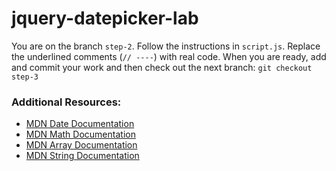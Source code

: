 # jquery-datepicker-lab
You are on the branch `step-2`. Follow the instructions in `script.js`. Replace the underlined comments (`// ----`) with real code. When you are ready, add and commit your work and then check out the next branch:  `git checkout step-3`


### Additional Resources:

- [MDN Date Documentation](https://developer.mozilla.org/en-US/docs/Web/JavaScript/Reference/Global_Objects/Date)
- [MDN Math Documentation](https://developer.mozilla.org/en-US/docs/Web/JavaScript/Reference/Global_Objects/Math)
- [MDN Array Documentation](https://developer.mozilla.org/en-US/docs/Web/JavaScript/Reference/Global_Objects/Array)
- [MDN String Documentation](https://developer.mozilla.org/en-US/docs/Web/JavaScript/Reference/Global_Objects/String)

